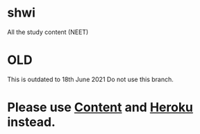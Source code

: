 # shwi
All the study content (NEET)
# OLD
This is outdated to 18th June 2021
Do not use this branch.

# Please use [Content](https://github.com/Shwibi/shwi/tree/content) and [Heroku](https://github.com/Shwibi/shwi/tree/heroku) instead.
